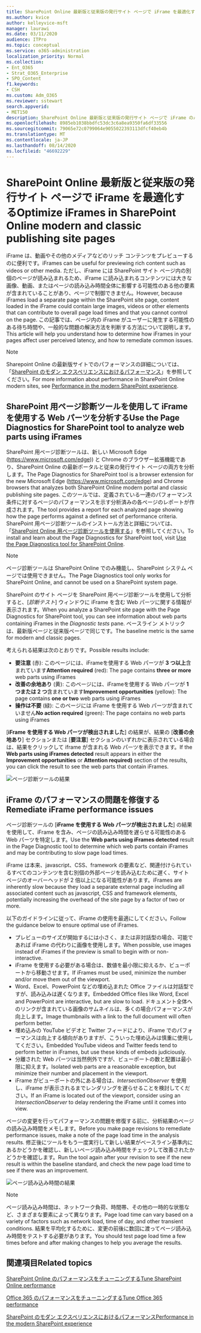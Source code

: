 ```yaml
---
title: SharePoint Online 最新版と従来版の発行サイト ページで iFrame を最適化する
ms.author: kvice
author: kelleyvice-msft
manager: laurawi
ms.date: 03/11/2020
audience: ITPro
ms.topic: conceptual
ms.service: o365-administration
localization_priority: Normal
ms.collection:
- Ent_O365
- Strat_O365_Enterprise
- SPO_Content
f1.keywords:
- CSH
ms.custom: Adm_O365
ms.reviewer: sstewart
search.appverid:
- MET150
description: SharePoint Online 最新版と従来版の発行サイト ページで iFrame のパフォーマンスを最適化する方法について説明します。
ms.openlocfilehash: 8985eb1038bbdfc53dc3c6a8ea9350fa6df33556
ms.sourcegitcommit: 79065e72c0799064e9055022393113dfcf40eb4b
ms.translationtype: MT
ms.contentlocale: ja-JP
ms.lasthandoff: 08/14/2020
ms.locfileid: "46692229"
---
```

# <a name="optimize-iframes-in-sharepoint-online-modern-and-classic-publishing-site-pages"></a><span data-ttu-id="84871-103">SharePoint Online 最新版と従来版の発行サイト ページで iFrame を最適化する</span><span class="sxs-lookup"><span data-stu-id="84871-103">Optimize iFrames in SharePoint Online modern and classic publishing site pages</span></span>

<span data-ttu-id="84871-104">iFrame は、動画やその他のメディアなどのリッチ コンテンツをプレビューするのに便利です。</span><span class="sxs-lookup"><span data-stu-id="84871-104">iFrames can be useful for previewing rich content such as videos or other media.</span></span> <span data-ttu-id="84871-105">ただし、iFrame には SharePoint サイト ページ内の別個のページが読み込まれるため、iFrame に読み込まれるコンテンツには大きな画像、動画、またはページの読み込み時間全体に影響する可能性のある他の要素が含まれていることがあり、ページで制御できません。</span><span class="sxs-lookup"><span data-stu-id="84871-105">However, because iFrames load a separate page within the SharePoint site page, content loaded in the iFrame could contain large images, videos or other elements that can contribute to overall page load times and that you cannot control on the page.</span></span> <span data-ttu-id="84871-106">この記事では、ページ内の iFrame がユーザーに発生する可能性のある待ち時間や、一般的な問題の解決方法を判断する方法について説明します。</span><span class="sxs-lookup"><span data-stu-id="84871-106">This article will help you understand how to determine how iFrames in your pages affect user perceived latency, and how to remediate common issues.</span></span>

>[!NOTE]
><span data-ttu-id="84871-107">Sharepoint Online の最新版サイトでのパフォーマンスの詳細については、「[SharePoint のモダン エクスペリエンスにおけるパフォーマンス](https://docs.microsoft.com/sharepoint/modern-experience-performance)」を参照してください。</span><span class="sxs-lookup"><span data-stu-id="84871-107">For more information about performance in SharePoint Online modern sites, see [Performance in the modern SharePoint experience](https://docs.microsoft.com/sharepoint/modern-experience-performance).</span></span>

## <a name="use-the-page-diagnostics-for-sharepoint-tool-to-analyze-web-parts-using-iframes"></a><span data-ttu-id="84871-108">SharePoint 用ページ診断ツールを使用して iFrame を使用する Web パーツを分析する</span><span class="sxs-lookup"><span data-stu-id="84871-108">Use the Page Diagnostics for SharePoint tool to analyze web parts using iFrames</span></span>

<span data-ttu-id="84871-109">SharePoint 用ページ診断ツールは、新しい Microsoft Edge (https://www.microsoft.com/edge)) と Chrome のブラウザー拡張機能であり、SharePoint Online の最新ポータルと従来の発行サイト ページの両方を分析します。</span><span class="sxs-lookup"><span data-stu-id="84871-109">The Page Diagnostics for SharePoint tool is a browser extension for the new Microsoft Edge (https://www.microsoft.com/edge) and Chrome browsers that analyzes both SharePoint Online modern portal and classic publishing site pages.</span></span> <span data-ttu-id="84871-110">このツールでは、定義されている一連のパフォーマンス条件に対するページのパフォーマンスを示す分析済みの各ページのレポートが作成されます。</span><span class="sxs-lookup"><span data-stu-id="84871-110">The tool provides a report for each analyzed page showing how the page performs against a defined set of performance criteria.</span></span> <span data-ttu-id="84871-111">SharePoint 用ページ診断ツールのインストール方法と詳細については、「[SharePoint Online 用ページ診断ツールを使用する](page-diagnostics-for-spo.md)」を参照してください。</span><span class="sxs-lookup"><span data-stu-id="84871-111">To install and learn about the Page Diagnostics for SharePoint tool, visit [Use the Page Diagnostics tool for SharePoint Online](page-diagnostics-for-spo.md).</span></span>

>[!NOTE]
><span data-ttu-id="84871-112">ページ診断ツールは SharePoint Online でのみ機能し、SharePoint システム ページでは使用できません。</span><span class="sxs-lookup"><span data-stu-id="84871-112">The Page Diagnostics tool only works for SharePoint Online, and cannot be used on a SharePoint system page.</span></span>

<span data-ttu-id="84871-113">SharePoint のサイト ページを SharePoint 用ページ診断ツールを使用して分析すると、[_診断テスト_] ウィンドウに iFrame を含む Web パーツに関する情報が表示されます。</span><span class="sxs-lookup"><span data-stu-id="84871-113">When you analyze a SharePoint site page with the Page Diagnostics for SharePoint tool, you can see information about web parts containing iFrames in the _Diagnostic tests_ pane.</span></span> <span data-ttu-id="84871-114">ベースライン メトリックは、最新版ページと従来版ページで同じです。</span><span class="sxs-lookup"><span data-stu-id="84871-114">The baseline metric is the same for modern and classic pages.</span></span>

<span data-ttu-id="84871-115">考えられる結果は次のとおりです。</span><span class="sxs-lookup"><span data-stu-id="84871-115">Possible results include:</span></span>

- <span data-ttu-id="84871-116">**要注意** (赤): このページには、iFrameを使用する Web パーツが **3 つ以上**含まれています</span><span class="sxs-lookup"><span data-stu-id="84871-116">**Attention required** (red): The page contains **three or more** web parts using iFrames</span></span>
- <span data-ttu-id="84871-117">**改善の余地あり** (黄): このページには、iFrameを使用する Web パーツが **1 つまたは 2 つ**含まれています</span><span class="sxs-lookup"><span data-stu-id="84871-117">**Improvement opportunities** (yellow): The page contains **one or two** web parts using iFrames</span></span>
- <span data-ttu-id="84871-118">**操作は不要** (緑): このページには iFrame を使用する Web パーツが含まれていません</span><span class="sxs-lookup"><span data-stu-id="84871-118">**No action required** (green): The page contains no web parts using iFrames</span></span>

<span data-ttu-id="84871-119">[**iFrame を使用する Web パーツが検出されました**] の結果が、結果の [**改善の余地あり**] セクションまたは [**要注意**] セクションのいずれかに表示されている場合は、結果をクリックして iframe が含まれる Web パーツを表示できます。</span><span class="sxs-lookup"><span data-stu-id="84871-119">If the **Web parts using iFrames detected** result appears in either the **Improvement opportunities** or **Attention required)** section of the results, you can click the result to see the web parts that contain iFrames.</span></span>

![ページ診断ツールの結果](../media/modern-portal-optimization/pagediag-iframe-yellow.png)

## <a name="remediate-iframe-performance-issues"></a><span data-ttu-id="84871-121">iFrame のパフォーマンスの問題を修復する</span><span class="sxs-lookup"><span data-stu-id="84871-121">Remediate iFrame performance issues</span></span>

<span data-ttu-id="84871-122">ページ診断ツールの [**iFrame を使用する Web パーツが検出されました**] の結果を使用して、iFrame を含み、ページの読み込み時間を遅らせる可能性のある Web パーツを特定します。</span><span class="sxs-lookup"><span data-stu-id="84871-122">Use the **Web parts using iFrames detected** result in the Page Diagnostic tool to determine which web parts contain iFrames and may be contributing to slow page load times.</span></span>

<span data-ttu-id="84871-123">iFrame は本来、javascript、CSS、framework の要素など、関連付けられているすべてのコンテンツを含む別個の外部ページを読み込むために遅く、サイト ページのオーバーヘッドが 2 倍以上になる可能性があります。</span><span class="sxs-lookup"><span data-stu-id="84871-123">iFrames are inherently slow because they load a separate external page including all associated content such as javascript, CSS and framework elements, potentially increasing the overhead of the site page by a factor of two or more.</span></span>

<span data-ttu-id="84871-124">以下のガイドラインに従って、iFrame の使用を最適にしてください。</span><span class="sxs-lookup"><span data-stu-id="84871-124">Follow the guidance below to ensure optimal use of iFrames.</span></span>

- <span data-ttu-id="84871-125">プレビューのサイズが開始するには小さく、または非対話型の場合、可能であれば iFrame の代わりに画像を使用します。</span><span class="sxs-lookup"><span data-stu-id="84871-125">When possible, use images instead of iFrames if the preview is small to begin with or non-interactive.</span></span>
- <span data-ttu-id="84871-126">iFrame を使用する必要がある場合は、数値を最小限に抑えるか、ビューポートから移動させます。</span><span class="sxs-lookup"><span data-stu-id="84871-126">If iFrames must be used, minimize the number and/or move them out of the viewport.</span></span>
- <span data-ttu-id="84871-127">Word、Excel、PowerPoint などの埋め込まれた Office ファイルは対話型ですが、読み込みは遅くなります。</span><span class="sxs-lookup"><span data-stu-id="84871-127">Embedded Office files like Word, Excel and PowerPoint are interactive, but are slow to load.</span></span> <span data-ttu-id="84871-128">ドキュメント全体へのリンクが含まれている画像のサムネイルは、多くの場合パフォーマンスが向上します。</span><span class="sxs-lookup"><span data-stu-id="84871-128">Image thumbnails with a link to the full document will often perform better.</span></span>
- <span data-ttu-id="84871-129">埋め込みの YouTube ビデオと Twitter フィードにより、iFrame でのパフォーマンスは向上する傾向がありますが、こういった埋め込みは慎重に使用してください。</span><span class="sxs-lookup"><span data-stu-id="84871-129">Embedded YouTube videos and Twitter feeds tend to perform better in iFrames, but use these kinds of embeds judiciously.</span></span>
- <span data-ttu-id="84871-130">分離された Web パーツは当然例外ですが、ビューポートの数と配置は最小限に抑えます。</span><span class="sxs-lookup"><span data-stu-id="84871-130">Isolated web parts are a reasonable exception, but minimize their number and placement in the viewport.</span></span>
- <span data-ttu-id="84871-131">iFrame がビューポートの外にある場合は、_IntersectionObserver_ を使用し、iFrame が表示されるまでレンダリングを遅らせることを検討してください。</span><span class="sxs-lookup"><span data-stu-id="84871-131">If an iFrame is located out of the viewport, consider using an _IntersectionObserver_ to delay rendering the iFrame until it comes into view.</span></span>

<span data-ttu-id="84871-132">ページの変更を行ってパフォーマンスの問題を修復する前に、分析結果のページの読み込み時間をメモします。</span><span class="sxs-lookup"><span data-stu-id="84871-132">Before you make page revisions to remediate performance issues, make a note of the page load time in the analysis results.</span></span> <span data-ttu-id="84871-133">修正後にツールをもう一度実行して新しい結果がベースライン基準内にあるかどうかを確認し、新しいページ読み込み時間をチェックして改善されたかどうかを確認します。</span><span class="sxs-lookup"><span data-stu-id="84871-133">Run the tool again after your revision to see if the new result is within the baseline standard, and check the new page load time to see if there was an improvement.</span></span>

![ページ読み込み時間の結果](../media/modern-portal-optimization/pagediag-page-load-time.png)

>[!NOTE]
><span data-ttu-id="84871-135">ページ読み込み時間は、ネットワーク負荷、時間帯、その他の一時的な状態など、さまざまな要素によって異なります。</span><span class="sxs-lookup"><span data-stu-id="84871-135">Page load time can vary based on a variety of factors such as network load, time of day, and other transient conditions.</span></span> <span data-ttu-id="84871-136">結果を平均化するために、変更の前後に数回に渡ってページ読み込み時間をテストする必要があります。</span><span class="sxs-lookup"><span data-stu-id="84871-136">You should test page load time a few times before and after making changes to help you average the results.</span></span>

## <a name="related-topics"></a><span data-ttu-id="84871-137">関連項目</span><span class="sxs-lookup"><span data-stu-id="84871-137">Related topics</span></span>

[<span data-ttu-id="84871-138">SharePoint Online のパフォーマンスをチューニングする</span><span class="sxs-lookup"><span data-stu-id="84871-138">Tune SharePoint Online performance</span></span>](tune-sharepoint-online-performance.md)

[<span data-ttu-id="84871-139">Office 365 のパフォーマンスをチューニングする</span><span class="sxs-lookup"><span data-stu-id="84871-139">Tune Office 365 performance</span></span>](tune-microsoft-365-performance.md)

[<span data-ttu-id="84871-140">SharePoint のモダン エクスペリエンスにおけるパフォーマンス</span><span class="sxs-lookup"><span data-stu-id="84871-140">Performance in the modern SharePoint experience</span></span>](https://docs.microsoft.com/sharepoint/modern-experience-performance)
